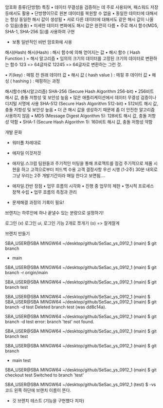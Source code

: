 암호화 종류(단방향)
특징
• 데이터 무결성을 검증하는 데 주로 사용되며, 패스워드 저장 등에서도 활용
• 단방향이므로 원본 데이터를 복원할 수 없음
• 동일한 데이터에 대해서는 항상 동일한 해시 값이 생성됨
• 서로 다른 데이터에 대해서도 같은 해시 값이 나올 수 있음(충돌)
• 미세한 데이터 변화에도 해시 값은 완전히 다름
• 주로 해시 함수(MD5, SHA-1, SHA-256 등)를 사용하여 구현

- 보통 일반적인 비번 암호화에 사용

해시(Hash)
해시(Hash) : 해시 함수에 의해 얻어지는 값
• 해시 함수 ( Hash Function ) = 해시 알고리즘
• 임의의 크기의 데이터를 고정된 크기의 데이터로 변환하는 함수
123 => 64글자로 12245 => 64글자로 변환하는 그런 것.

• 키(key) : 매핑 전 원래 데이터 값
• 해시 값 ( hash value ) : 매핑 후 데이터 값
• 해싱 ( hashing ) : 매핑하는 과정

해시함수(해시알고리즘)
SHA-256 (Secure Hash Algorithm 256-bit)
• 256비트 해시 값, 충돌 저항성 및 보안성 높음
• 많은 애플리케이션에서 데이터 무결성 검증이나 디지털 서명에 사용
SHA-512 (Secure Hash Algorithm 512-bit)
• 512비트 해시 값, 충돌 저항성 및 보안성 높음
• 더 큰 해시 값을 생성하기 때문에 좀 더 안전한 알고리즘
사용하지 않음
• MD5 (Message Digest Algorithm 5): 128비트 해시 값, 충돌 저항성 약함
• SHA-1 (Secure Hash Algorithm 1): 160비트 해시 값, 충돌 저항성 약함

개발 문화

- 워터폴
  차례대로

- 애자일
  이것저것

- 애자일.스크럼
  팀원들과 주기적인 미팅을 통해 프로젝트를 점검
  주기적으로 제품 시현을 하고 고객으로부터 피드백 수용
  고객 결정사항 우선 시행 (1-2주) 30분 내외로
  그냥 우리는 2주 개발기간이라 매일 한다고 보면됨....

- 애자일.칸반
  장점
  • 업무 흐름의 시각화
  • 진행 중 업무의 제한
  • 명시적 프로세스 정책 수립
  • 업무 흐름의 측정과 관리

- 문제해결 과정의 기록이 필요!

브랜치는 하루안에 하나 끝낼수 있는 분량으로 설정하기!

로그인 (x)
로그인 ui, 로그인 기능 2개로 쪼개기 (o) => 잘게잘게

브랜치 만들기

SBA_USER@SBA MINGW64 ~/desktop/github/SeSac_ys_0912_1 (main)
$ git branch

- main

SBA_USER@SBA MINGW64 ~/desktop/github/SeSac_ys_0912_1 (main)
$ git branch -r
origin/main

SBA_USER@SBA MINGW64 ~/desktop/github/SeSac_ys_0912_1 (main)
$ git branch test

SBA_USER@SBA MINGW64 ~/desktop/github/SeSac_ys_0912_1 (main)
$
SBA_USER@SBA MINGW64 ~/desktop/github/SeSac_ys_0912_1 (main)
$ git branch -d test
Deleted branch test (was dd8c14a).

SBA_USER@SBA MINGW64 ~/desktop/github/SeSac_ys_0912_1 (main)
$ git branch -d test
error: branch 'test' not found.

SBA_USER@SBA MINGW64 ~/desktop/github/SeSac_ys_0912_1 (main)
$ git branch test

SBA_USER@SBA MINGW64 ~/desktop/github/SeSac_ys_0912_1 (main)
$ git branch

- main
  test

SBA_USER@SBA MINGW64 ~/desktop/github/SeSac_ys_0912_1 (main)
$ git checkout test
Switched to branch 'test'

SBA_USER@SBA MINGW64 ~/desktop/github/SeSac_ys_0912_1 (test)
$
-vs 코드 왼쪽 하단에 브랜치 이름이 뜬다.

- 깃 브렌치 테스트 (기능을 구현했다 치자)
